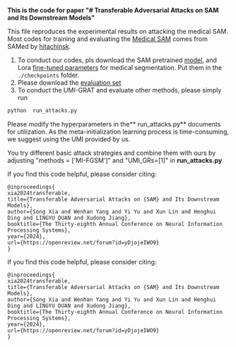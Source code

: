 **This is the code for paper "# Transferable Adversarial Attacks on SAM and Its Downstream Models"**

This file reproduces the experimental results on attacking the medical SAM. Most codes for training and evaluating the [Medical SAM](https://github.com/hitachinsk/SAMed) comes from SAMed by [hitachinsk](https://github.com/hitachinsk).

1. To conduct our codes, pls download the SAM pretrained [model](https://github.com/facebookresearch/segment-anything?tab=readme-ov-file#model-checkpoints), and Lora [fine-tuned parameters](https://drive.google.com/file/d/1P0Bm-05l-rfeghbrT1B62v5eN-3A-uOr/view) for medical segmentation. Put them in the `./checkpoints` folder.
2. Please download the [evaluation set](https://drive.google.com/file/d/1RczbNSB37OzPseKJZ1tDxa5OO1IIICzK/view?usp=share_link)
3. To conduct the UMI-GRAT and evaluate other methods, please simply run

```python
python  run_attacks.py
```

Please modify the hyperparameters in the** run_attacks.py** documents for utilization. As the meta-initialization learning process is time-consuming, we suggest using the UMI provided by us.

You try different basic attack strategies and combine them with ours by adjusting "methods = ['MI-FGSM']" and "UMI_GRs=[1]" in **run_attacks.py**


If you find this code helpful, please consider citing:

```
@inproceedings{
xia2024transferable,
title={Transferable Adversarial Attacks on {SAM} and Its Downstream Models},
author={Song Xia and Wenhan Yang and Yi Yu and Xun Lin and Henghui Ding and LINGYU DUAN and Xudong Jiang},
booktitle={The Thirty-eighth Annual Conference on Neural Information Processing Systems},
year={2024},
url={https://openreview.net/forum?id=yDjojeIWO9}
}
```

If you find this code helpful, please consider citing:

```
@inproceedings{
xia2024transferable,
title={Transferable Adversarial Attacks on {SAM} and Its Downstream Models},
author={Song Xia and Wenhan Yang and Yi Yu and Xun Lin and Henghui Ding and LINGYU DUAN and Xudong Jiang},
booktitle={The Thirty-eighth Annual Conference on Neural Information Processing Systems},
year={2024},
url={https://openreview.net/forum?id=yDjojeIWO9}
}
```
